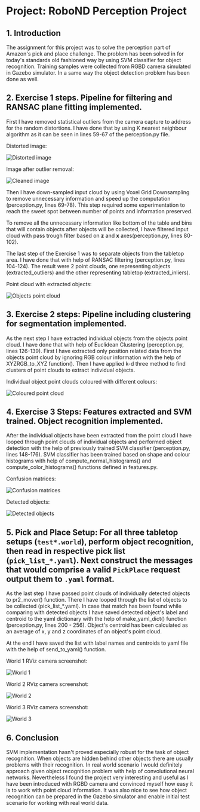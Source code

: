 # Project: RoboND Perception Project

## 1. Introduction 

The assignment for this project was to solve the perception part of Amazon's pick and place challenge. The problem has been solved in for today's standards old fashioned way by using SVM classifier for object recognition. Training samples were collected from RGBD camera simulated in Gazebo simulator. In a same way the object detection problem has been done as well.

## 2. Exercise 1 steps. Pipeline for filtering and RANSAC plane fitting implemented.

First I have removed statistical outliers from the camera capture to address for the random distortions. I have done that by using K nearest neighbour algorithm as it can be seen in lines 59-67 of the perception.py file.

Distorted image:

![Distorted image](distorted.png)

Image after outlier removal:

![Cleaned image](cleaned.png)

Then I have down-sampled input cloud by using Voxel Grid Downsampling to remove unnecessary information and speed up the computation (perception.py, lines 69-78). This step required some experimentation to reach the sweet spot between number of points and information preserved.

To remove all the unnecessary information like bottom of the table and bins that will contain objects after objects will be collected, I have filtered input cloud with pass trough filter based on **z** and **x** axes(perception.py, lines 80-102).

The last step of the Exercise 1 was to separate objects from the tabletop area. I have done that with help of RANSAC filtering (perception.py, lines 104-124). The result were 2 point clouds, one representing objects (extracted_outliers) and the other representing tabletop (extracted_inliers).

Point cloud with extracted objects:

![Objects point cloud](objects_point_cloud.png)

## 3. Exercise 2 steps: Pipeline including clustering for segmentation implemented.  

As the next step I have extracted individual objects from the objects point cloud. I have done that with help of Euclidean Clustering (perception.py, lines 126-139). First I have extracted only position related data from the objects point cloud by ignoring RGB colour information with the help of XYZRGB_to_XYZ function(). Then I have applied k-d three method to find clusters of point clouds to extract individual objects. 

Individual object point clouds coloured with different colours:

![Coloured point cloud](coloured.png)

## 4. Exercise 3 Steps: Features extracted and SVM trained.  Object recognition implemented.
After the individual objects have been extracted from the point cloud I have looped through point clouds of individual objects and performed object detection with the help of previously trained SVM classifier (perception.py, lines 148-176). SVM classifier has been trained based on shape and colour histograms with help of compute_normal_histograms() and compute_color_histograms() functions defined in features.py.

Confusion matrices:

![Confusion matrices](confusion_matrices.png)

Detected objects:

![Detected objects](detected_objects.png) 

## 5. Pick and Place Setup: For all three tabletop setups (`test*.world`), perform object recognition, then read in respective pick list (`pick_list_*.yaml`). Next construct the messages that would comprise a valid `PickPlace` request output them to `.yaml` format.

As the last step I have passed point clouds of individually detected objects to pr2_mover() function. There I have looped through the list of objects to be collected (pick_list_*.yaml). In case that match has been found while comparing with detected objects I have saved detected object's label and centroid to the yaml dictionary with the help of make_yaml_dict() function (perception.py, lines 200 - 256). Object's centroid has been calculated as an average of x, y and z coordinates of an object's point cloud.

At the end I have saved the list with label names and centroids to yaml file with the help of send_to_yaml() function.

World 1 RViz camera screenshot:

![World 1](world_1.png) 

World 2 RViz camera screenshot:

![World 2](world_2.png) 

World 3 RViz camera screenshot:

![World 3](world_3.png) 

## 6. Conclusion

SVM implementation hasn't proved especially robust for the task of object recognition. When objects are hidden behind other objects there are usually problems with their recognition. In real world scenario I would definitely approach given object recognition problem with help of convolutional neural networks. Nevertheless I found the project very interesting and useful as I have been introduced with RGBD camera and convinced myself how easy it is to work with point cloud information. It was also nice to see how object recognition can be prepared in the Gazebo simulator and enable initial test scenario for working with real world data.